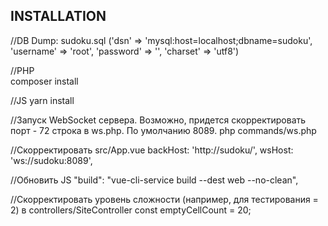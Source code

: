 INSTALLATION
------------

//DB Dump: sudoku.sql 
	('dsn' => 'mysql:host=localhost;dbname=sudoku', 'username' => 'root', 'password' => '', 'charset' => 'utf8')

//PHP	
    composer install
    
//JS
    yarn install

//Запуск WebSocket сервера. Возможно, придется скорректировать порт - 72 строка в ws.php. По умолчанию 8089.
    php commands/ws.php

//Скорректировать src/App.vue
    backHost: 'http://sudoku/',
    wsHost: 'ws://sudoku:8089',

//Обновить JS
    "build": "vue-cli-service build --dest web --no-clean",

//Скорректировать уровень сложности (например, для тестирования = 2) в controllers/SiteController
    const emptyCellCount = 20;

